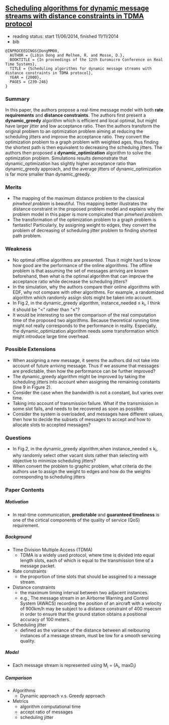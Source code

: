 ## [Scheduling algorithms for dynamic message streams with distance constraints in TDMA protocol](http://ieeexplore.ieee.org/xpls/abs_all.jsp?arnumber=854012&tag=1)

- reading status: start 11/06/2014, finished 11/11/2014
- bib
```
@INPROCEEDINGS{DongMM00, 
  AUTHOR = {Libin Dong and Melhem, R. and Mosse, D.}, 
  BOOKTITLE = {In proceedings of the 12th Euromicro Conference on Real Time Systems}, 
  TITLE = {Scheduling algorithms for dynamic message streams with distance constraints in TDMA protocol}, 
  YEAR = {2000}, 
  PAGES = {239-246}
}
```

### Summary
In this paper, the authors propose a real-time message model with both **rate requirements** and **distance constraints**. The authors first present a **dynamic\_greedy** algorithm which is efficient and local optimal, but might have larger jitter and low acceptance ratio. Then the authors transform the original problem to an optimization problem aiming at reducing the scheduling jitters and improve the acceptance ratio. They convert the optimization problem to a graph problem with weighted ages, thus finding the shortest path is then equivalent to decreasing the schedulng jitters. The authors then proposed a **dynamic\_optimization** algorithm to solve the optimization problem. Simulations results demonstrate that dynamic\_optimization has slightly higher acceptance ratio than dynamic\_greedy approach, and the average jitters of dynamic\_optimization is far more smaller than dynamic\_greedy.


### Merits
- The mapping of the maximum distance problem to the classical *pinwheel problem* is beautiful. This mapping better illustrates the distance constraint in the proposed problem model and explains why the problem model in this paper is more compicated than *pinwheel problem*.
- The transformation of the optimization problem to a graph problem is fantastic! Particularly, by assigning weight to edges, they convert the problem of decreasing of scheduling jitter problem to finding shortest path problem. 

### Weakness
- No optimal offline algorithms are presented. Thus it might hard to know how good are the performance of the online algorithms. The offline problem is that assuming the set of messages arriving are known beforehand, then what is the optimal algorithm that can improve the acceptance ratio while decrease the scheduling jitters?
- In the simulation, why the authors compare their online algorithms with EDF, why not compare with other algorithms. For example, a randomized algorithm which randomly assign slots might be taken into account.
- In Fig.2, in the dynamic\_greedy algorithm,  instance\_needed  &le; k<sub>i</sub>, I think it should be "<" rather than "&le;"?
- It would be interesting to see the comparison of the real computation time of the proposed two algorithms. Because theoretical running time might not really corresponds to the performance in reality. Especially, the dynamic\_optimization algorithm needs some transformation which might introduce large time overhead.



### Possible Extensions
- When assigning a new message, it seems the authors did not take into account of future arriving message. Thus if we assume that messages are predictable, then how the performance can be further improved?
- The dynamic\_greedy algorithm might be improved by taking the scheduling jitters into account when assigning the remaining constants (line 9 in Figure 2).
- Consider the case when the bandwidth is not a constant, but varies over time.
- Taking into account of transmission failure. What if the transmission in some slot fails, and needs to be recovered as soon as possible.
- Consider the system is overloaded, and messages have different values, then how to decide the subsets of messages to accept and how to allocate slots to accepted messages?

### Questions
- In Fig.2, in the dynamic\_greedy algorithm,when instance\_needed  &le; k<sub>i</sub>, why randomly select other vacant slots rather than selecting with objective to minimize scheduling jitters?
- When convert the problem to graphic problem, what criteria do the authors use to assign the weight to edges and how do the weights corresponding to scheduling jitters

### Paper Contents
##### Motivation
- In real-time communication, **predictable** and **guaranteed timeliness** is one of the cirtical components of the quality of service (QoS) requirement.

##### Background
- Time Division Multiple Access (TDMA)
  - TDMA is a widely used protocol, where time is divided into equal length slots, each of which is equal to the transmission time of a message packet.
- Rate constraints
  - the proportion of time slots that should be assgined to a message stream.
- Distance constraints
  - the maximum timing interval between two adjacent instances.
  - e.g., The message stream in an Airborne Warning and Control System (AWACS) recording the position of an aircraft with a velocity of 900km/h may be subject to a distance constraint of 400 msecsm in order to ensure that the ground station obtains a positional accuracy of 100 meters.
- Scheduling jitter
  - defined as the variance of the distance between all neibouring instances of a message stream, must be low for a smooth servicing quality.

##### Model
- Each message stream is represented using M<sub>i</sub> = (A<sub>i</sub>, maxD<sub>i</sub>)

##### Comparison
- Algorithms
  - Dynamic approach v.s. Greedy approach
- Metrics
  - algorithm computational time
  - accept ratio of messages
  - scheduling jitter
  




